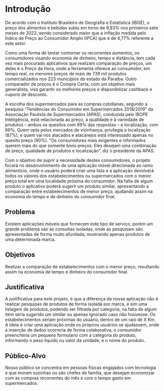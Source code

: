# Introdução

De acordo com o Instituto Brasileiro de Geografia e Estatística (IBGE), o preço dos alimentos e bebidas subiu em torno de 9,83% nos primeiros sete meses de 2022, sendo considerado maior que a inflação medida pelo Índice de Preço ao Consumidor Amplo (IPCA) que é de 4,77% referente a este setor.

Como uma forma de tentar contornar os recorrentes aumentos, os consumidores visando economia de dinheiro, tempo e distância, tem cada vez mais procurado aplicativos que realizam comparação de preços, um deles é o Preço da Hora, onde a ferramenta oferece ao consumidor, em tempo real, os menores preços de mais de 739 mil produtos comercializados nos 223 municípios do estado da Paraíba. Outro comparador de preços é o Compra Certa, com um objetivo mais generalista, visa garantir os melhores preços e disponibilizar cashback e cupons de desconto.

A escolha dos supermercados para as compras cotidianas, segundo a pesquisa “Tendências do Consumidor em Supermercados 2018/2019” da Associação Paulista de Supermercados (APAS), conduzida pelo IBOPE Inteligência, está relacionada ao preço, à qualidade e à variedade de produtos – ambos os quesitos com 69% das respostas – e localização, com 66%. Quem opta pelos mercados de vizinhança, privilegia a localização (87%), e quem vai nos atacados e atacarejos está interessado apenas no quesito preço (90%). “Os consumidores mais exigentes e informados querem mais do que somente bons preços. Eles desejam uma combinação de preço, qualidade de produtos e localização”, diz o presidente da APAS.

Com o objetivo de suprir a necessidade destes consumidores, o projeto focará no desenvolvimento de uma aplicação móvel direcionada ao ramo alimenticio, onde o usuário poderá criar uma lista e a aplicação devolverá todos os valores dos estabelecimentos ou supermercados com o menor preço total em uma localidade próxima do consumidor. Na falta de algum produto o aplicativo poderá sugerir um produto similar, apresentando a comparação entre estabelecimentos de menor preço, ajudando assim na economia do tempo e de dinheiro do consumidor final.

## Problema

Existem aplicações móveis que fornecem este tipo de serviço, porém um grande problema são as consultas isoladas, onde as pesquisam são apresentadas de forma muito afunilada, mostrando apenas produtos de uma determinada marca.

## Objetivos

Realizar a comparação de estabelecimentos com o menor preço, resultando assim na economia de tempo e dinheiro do consumidor final.

## Justificativa

A justificativa para este projeto, é que a diferença da nossa aplicação não é realizar pesquisas de produtos de forma isolada por marca, e sim uma listagem de produtos, podendo ser filtrada por categoria, na falta de algum item seria sugerido um similar ou apenas ignorado caso não houvesse.
Os estabelecimentos seriam próximas do usuário, dentro de um raio de X Km.
A ideia é criar uma aplicação onde os próprios usuários se ajudassem, onde a inserção de dados ocorreria de forma colaborativa, o consumidor preencheria um pequeno formulario com a categoria do produto, informando o peso líquido ou valor da unidade, e o nome do produto.

## Público-Alvo

Nosso público se concentra em pessoas físicas engajados com tecnologia e que moram sozinhas ou são chefes de família, que desejam economizar com as compras recorrentes do mês e com o tempo gasto em supermercados.
